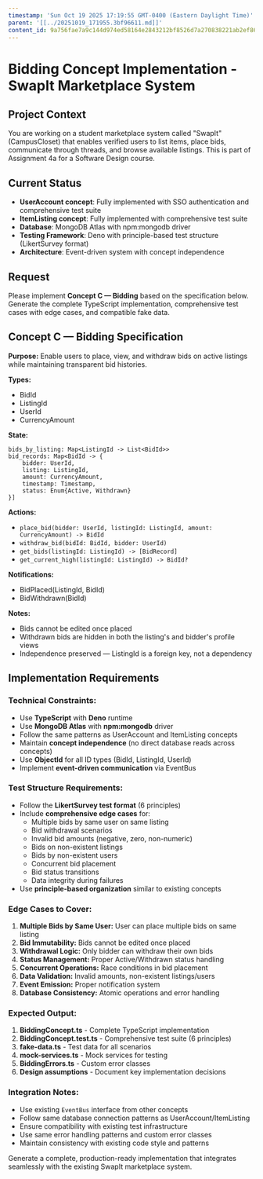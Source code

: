 ```yaml
---
timestamp: 'Sun Oct 19 2025 17:19:55 GMT-0400 (Eastern Daylight Time)'
parent: '[[../20251019_171955.3bf96611.md]]'
content_id: 9a756fae7a9c144d974ed58164e2843212bf8526d7a270838221ab2ef8687827
---
```


# Bidding Concept Implementation - SwapIt Marketplace System

## Project Context

You are working on a student marketplace system called "SwapIt" (CampusCloset) that enables verified users to list items, place bids, communicate through threads, and browse available listings. This is part of Assignment 4a for a Software Design course.

## Current Status

* **UserAccount concept**: Fully implemented with SSO authentication and comprehensive test suite
* **ItemListing concept**: Fully implemented with comprehensive test suite
* **Database**: MongoDB Atlas with npm:mongodb driver
* **Testing Framework**: Deno with principle-based test structure (LikertSurvey format)
* **Architecture**: Event-driven system with concept independence

## Request

Please implement **Concept C — Bidding** based on the specification below. Generate the complete TypeScript implementation, comprehensive test cases with edge cases, and compatible fake data.

## Concept C — Bidding Specification

**Purpose:** Enable users to place, view, and withdraw bids on active listings while maintaining transparent bid histories.

**Types:**

* BidId
* ListingId
* UserId
* CurrencyAmount

**State:**

```
bids_by_listing: Map<ListingId -> List<BidId>>
bid_records: Map<BidId -> { 
    bidder: UserId, 
    listing: ListingId, 
    amount: CurrencyAmount, 
    timestamp: Timestamp, 
    status: Enum{Active, Withdrawn} 
}]
```

**Actions:**

* `place_bid(bidder: UserId, listingId: ListingId, amount: CurrencyAmount) -> BidId`
* `withdraw_bid(bidId: BidId, bidder: UserId)`
* `get_bids(listingId: ListingId) -> [BidRecord]`
* `get_current_high(listingId: ListingId) -> BidId?`

**Notifications:**

* BidPlaced(ListingId, BidId)
* BidWithdrawn(BidId)

**Notes:**

* Bids cannot be edited once placed
* Withdrawn bids are hidden in both the listing's and bidder's profile views
* Independence preserved — ListingId is a foreign key, not a dependency

## Implementation Requirements

### **Technical Constraints:**

* Use **TypeScript** with **Deno** runtime
* Use **MongoDB Atlas** with **npm:mongodb** driver
* Follow the same patterns as UserAccount and ItemListing concepts
* Maintain **concept independence** (no direct database reads across concepts)
* Use **ObjectId** for all ID types (BidId, ListingId, UserId)
* Implement **event-driven communication** via EventBus

### **Test Structure Requirements:**

* Follow the **LikertSurvey test format** (6 principles)
* Include **comprehensive edge cases** for:
  * Multiple bids by same user on same listing
  * Bid withdrawal scenarios
  * Invalid bid amounts (negative, zero, non-numeric)
  * Bids on non-existent listings
  * Bids by non-existent users
  * Concurrent bid placement
  * Bid status transitions
  * Data integrity during failures
* Use **principle-based organization** similar to existing concepts

### **Edge Cases to Cover:**

1. **Multiple Bids by Same User:** User can place multiple bids on same listing
2. **Bid Immutability:** Bids cannot be edited once placed
3. **Withdrawal Logic:** Only bidder can withdraw their own bids
4. **Status Management:** Proper Active/Withdrawn status handling
5. **Concurrent Operations:** Race conditions in bid placement
6. **Data Validation:** Invalid amounts, non-existent listings/users
7. **Event Emission:** Proper notification system
8. **Database Consistency:** Atomic operations and error handling

### **Expected Output:**

1. **BiddingConcept.ts** - Complete TypeScript implementation
2. **BiddingConcept.test.ts** - Comprehensive test suite (6 principles)
3. **fake-data.ts** - Test data for all scenarios
4. **mock-services.ts** - Mock services for testing
5. **BiddingErrors.ts** - Custom error classes
6. **Design assumptions** - Document key implementation decisions

### **Integration Notes:**

* Use existing `EventBus` interface from other concepts
* Follow same database connection patterns as UserAccount/ItemListing
* Ensure compatibility with existing test infrastructure
* Use same error handling patterns and custom error classes
* Maintain consistency with existing code style and patterns

Generate a complete, production-ready implementation that integrates seamlessly with the existing SwapIt marketplace system.
